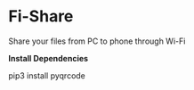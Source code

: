 # Fi-Share
Share your files from PC to phone through Wi-Fi

<b>Install Dependencies</b>
<br><p>pip3 install pyqrcode</p>

